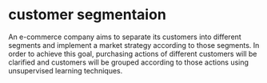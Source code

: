 # customer segmentaion


An e-commerce company aims to separate its customers into different segments and implement a market strategy according to those segments. In order to achieve this goal, 
purchasing actions of different customers will be clarified and customers will be grouped according to those actions using unsupervised learning techniques.



